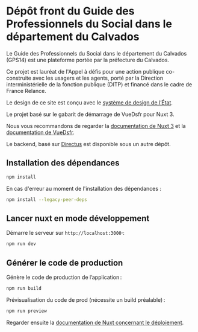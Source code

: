 # Dépôt front du Guide des Professionnels du Social dans le département du Calvados

Le Guide des Professionnels du Social dans le département du Calvados (GPS14) est une plateforme portée par la préfecture du Calvados.

Ce projet est lauréat de l'Appel à défis pour une action publique co-construite avec les usagers et les agents, porté par la Direction interministérielle de la fonction publique (DITP) et financé dans le cadre de France Relance.

Le design de ce site est conçu avec le [système de design de l’État](https://www.systeme-de-design.gouv.fr/).

Le projet basé sur le gabarit de démarrage de VueDsfr pour Nuxt 3.

Nous vous recommandons de regarder la [documentation de Nuxt 3](https://nuxt.com/docs/getting-started/introduction)
et la [documentation de VueDsfr](https://vue-dsfr.netlify.app).

Le backend, basé sur [Directus](https://docs.directus.io/) est disponible sous un autre dépôt.

## Installation des dépendances

```bash
npm install
```

En cas d'erreur au moment de l'installation des dépendances :

```bash
npm install --legacy-peer-deps
```

## Lancer nuxt en mode développement

Démarre le serveur sur `http://localhost:3000`·:

```bash
npm run dev
```

## Générer le code de production

Génère le code de production de l’application :

```bash
npm run build
```

Prévisualisation du code de prod (nécessite un build préalable) :

```bash
npm run preview
```

Regarder ensuite la [documentation de Nuxt concernant le déploiement](https://nuxt.com/docs/getting-started/deployment).

